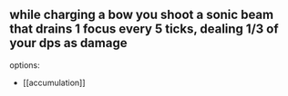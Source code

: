 while charging a bow you shoot a sonic beam that drains 1 focus every 5 ticks, dealing 1/3 of your dps as damage
---
options:
- [[accumulation]]